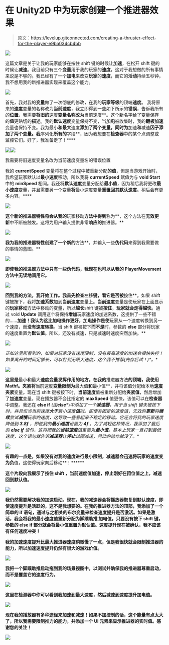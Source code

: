 # 在 Unity2D 中为玩家创建一个推进器效果

> 原文：<https://levelup.gitconnected.com/creating-a-thruster-effect-for-the-player-e9ba034cb4bb>

![](img/a16b1bf0bf9290dfa9e65f77bc15a442.png)

这篇文章是关于让我的玩家能够在按住 shift 键的时候让**加速**，在松开 shift 键的时候让**减速**。我目前只有三个**变量**用于我的玩家的**速度**，这对于我想做的所有事情来说是不够的。我已经有了一个**加电**来改变**玩家**的**速度**，而它的**活动**持续五秒钟，我不想用我的新推进器实现来覆盖这个能力。

![](img/69759811fa329cf1d5ef3d54aba6e0e7.png)

首先，我对我的**变量**做了一次彻底的修改，在我的**玩家等级**的顶端**速度**。
我将原来的**速度**变量的名称改为**当前速度**，我立即得到一些如下所示的**错误**，告诉我所有的**位置**，我需要**将旧的**速度**变量名称改为**当前速度**。这个新名字给了变量保存的**值**更贴切的**描述**。我的**默认速度**变量保持不变，当**加电**被收集时，我的**翻板加速**变量也保持不变。我为最小**和最大**速度**添加了两个变量，同时为**加速**和**减速**因子添加了两个变量。我**序列化**所有的**字段**，因为我想要在**检查器**中的某个点调整或监控它们。好了，我准备走了！****

![](img/d3aa9d5e0f94bd40db5b9610cfaefc87.png)![](img/de1ebb651763ce2760976445119d522a.png)

我需要将旧速度变量名改为当前速度变量名的错误位置

我的 **currentSpeed** 变量将在整个过程中被重新分配**的值**，但是当游戏开始时，我希望玩家默认以**最小速度**移动，所以我将 **currentSpeed** 赋值为与 **void Start** 中的 **minSpeed** 相同。我还将**默认速度**变量分配给**最小值**，因为稍后我将更改**最小速度**变量，并且需要另一个变量**将**最小速度变量**重置回其默认速度**。稍后会有更多内容。****

**![](img/b4c54dc0b46eb2b4725411b5f3fc16af.png)**

**这个新的推进器特性将会从我的**玩家移动**方法中得到**称为**，这个方法在**无效更新**中不断被触发。这将为用户输入提供非常**响应的**推进器。**

**![](img/d1f972190a5f48649003a8034e598698.png)**

**我为我的推进器特性创建了一个新的**方法**，并输入一些**伪代码**来得到我需要做的事情的蓝图。**

**![](img/6f5f23dd3908212ba7691374f66237ae.png)**

**即使我的推进器方法中只有一些伪代码，我现在也可以从我的 **PlayerMovement** 方法中无误地调用它。**

**![](img/fa60a5e7c150c1f195c573bf9d922dc2.png)**

**回到我的方法，我开始工作。我首先检查**左移**键，看它是否被**按住**。如果 shift 键被按下，我将**加速系数**加到**当前速度**变量上。**当前速度**变量是使玩家在上面显示的**玩家移动**方法中移动的变量，所以**越长**shift 键被**按住**，**玩家就会走得越快**。通过 void **Update** 调用这个将保持**增加**玩家速度的加速系数，这提供了一些不错的……**加速！**我认为这比加电操作更好，加电操作是**使**玩家从一个速度转换到另一个速度，而**没有速度转换**。当 shift 键被按下**而不是**时，参数的 **else** 部分将玩家的速度重置为**默认值**。所以，还没有减速，只是减速时速度突然加快。**

**![](img/d15c9de922efeffecc444972705d85bf.png)**

**正如这里所看到的，如果对玩家没有速度限制，没有最高速度的加速会很快失控！如果离开的时间足够长，可以打到无限大速度，这个我不推荐*(先存后试！)*。**

**![](img/96e34db715b90ed954a5c33094952d5f.png)**

**这里是**最小**和**最大**速度变量发挥作用的地方。在我的**推进器方法**的顶端，我使用 **Mathf。夹紧**将**当前速度**变量限制为**最大值**和**最小值**，并将该值分配给本地**速度夹紧**变量。现在当 shift 键被按下时，**当前速度**值被重新分配给**夹紧值**，然后增加了**加速度**变量。现在播放器不会比指定的 **maxSpeed** 值更快，该值可以在**检查器**中调整。我还在 **else if** *(由****else****)*中添加了一个**减速器**，用于当 shift 键未被按下时，并且仅当当前速度**大于**最小速度**值**时。即使有固定的速度值，无效的**更新**将**继续**尝试**减慢**玩家的速度，这导致一些看起来不稳定的移动。它还会将我的玩家速度降低到 **3.8f** ，即使我的**最小速度**设置为 **4f** 。为了减轻这种情况，我添加了最后的 **else if** 语句，这将把我的**当前速度**值重置为**最小值**。基本上玩家一旦打到最低速度，这个语句就告诉**减速器**让**停止**试图减速，晃动的动作就没了。**

**![](img/d55d77453e9104e4e97dd7dd4b6f8ea3.png)**

**有趣的一点是，**如果没有**对我的速度进行最小限制，减速器会迅速将玩家的速度变为负**值，这使得玩家向后移动**！******

****这个片段向我展示了**按住 shift** ，**当前速度**值**加速**，**停止**刚好在**箝位值**之上，**减速**回到**默认**值。****

****![](img/94cd5d76c9fc4373b74aad599521c3b1.png)****

****我仍然需要解决我的**加速启动**。现在，我的减速器会将播放器恢复到默认速度，即使速度提升是活跃的，这不是我想要的。在我的**推进器方法**的顶部，我添加了一个简单的 **if** 语句，通过与之相关的**布尔变量**来检查速度提升是否**激活**。如果是**激活**，我会将我的**最小速度**值重新分配为**脚蹼助推** **加电**值。只要没有按下 shift 键，参数的 **else if** 部分就会将**最小值**重置为**默认值**。速度提升现在被确认，我不应该有任何速度冲突！****

****我的加速速度提升比最大推进器速度稍微慢了一点，但是我很快就会限制推进器的能力，所以加速速度提升仍然有很大的游戏价值。****

****![](img/87de9bb12abace09c1294c4d32c0dea6.png)****

****我把一个**脚蹼助推启动**拖到我的**场景视图**中，以测试并确保我的推进器尊重启动，而不是**覆盖**它的速度行为。****

****![](img/ae784ddc40a58b354dbe6f1914b80c5b.png)****

****这里在**检测器**中你可以看到我**加速**到**最大速度**，然后**减速**到速度提升**加电值**。****

****![](img/d906cec8675529d14fcd1b012fddfe35.png)****

****现在我的播放器有多种途径来加速和减速！如果不加控制的话，这个能量有点太大了，所以我需要限制推力的能力，并添加一个 UI 元素来显示推进器的实时值。感谢您的关注！****

****![](img/a16b1bf0bf9290dfa9e65f77bc15a442.png)****